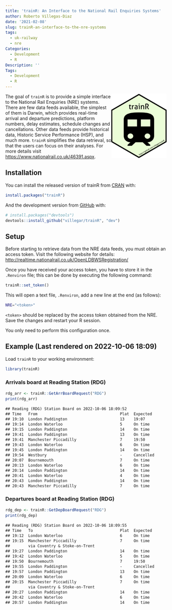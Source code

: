 ```yaml
---
title: 'trainR: An Interface to the National Rail Enquiries Systems'
author: Roberto Villegas-Diaz
date: '2021-02-08'
slug: trainR-an-interface-to-the-nre-systems
tags:
  - uk-railway
  - nre
Categories:
  - Development
  - R
Description: ''
Tags:
  - Development
  - R
---
```


<img src="https://raw.githubusercontent.com/villegar/trainR/main/inst/images/logo.png" alt="logo" align="right" height=200px/>

The goal of `trainR` is to provide a simple interface to the 
National Rail Enquiries (NRE) systems. There are few data feeds 
available, the simplest of them is Darwin, which provides real-time 
arrival and departure predictions, platform numbers, delay estimates, 
schedule changes and cancellations. Other data feeds provide historical 
data, Historic Service Performance (HSP), and much more. `trainR` 
simplifies the data retrieval, so that the users can focus on their 
analyses. For more details visit 
https://www.nationalrail.co.uk/46391.aspx.

## Installation

You can install the released version of trainR from [CRAN](https://CRAN.R-project.org) with:

``` r
install.packages("trainR")
```

And the development version from [GitHub](https://github.com/) with:

``` r
# install.packages("devtools")
devtools::install_github("villegar/trainR", "dev")
```

## Setup
Before starting to retrieve data from the NRE data feeds, you must obtain an access token. 
Visit the following website for details: http://realtime.nationalrail.co.uk/OpenLDBWSRegistration/

Once you have received your access token, you have to store it in the `.Renviron` file; this can be 
done by executing the following command:


```r
trainR::set_token()
```

This will open a text file, `.Renviron`, add a new line at the end (as follows):

```bash
NRE="<token>"
```

`<token>` should be replaced by the access token obtained from the NRE. Save the changes and restart 
your R session.

You only need to perform this configuration once.

## Example (Last rendered on 2022-10-06 18:09)

Load `trainR` to your working environment:

```r
library(trainR)
```

### Arrivals board at Reading Station (RDG)


```r
rdg_arr <- trainR::GetArrBoardRequest("RDG")
print(rdg_arr)
```

```
## Reading (RDG) Station Board on 2022-10-06 18:09:52
## Time   From                                    Plat  Expected
## 19:10  London Paddington                       13    19:07
## 19:14  London Waterloo                         5     On time
## 19:15  London Paddington                       14    On time
## 19:41  London Paddington                       13    On time
## 19:41  Manchester Piccadilly                   7     19:50
## 19:43  London Waterloo                         6     On time
## 19:45  London Paddington                       14    On time
## 19:54  Westbury                                -     Cancelled
## 20:07  Bournemouth                             7     On time
## 20:13  London Waterloo                         6     On time
## 20:14  London Paddington                       14    On time
## 20:41  London Waterloo                         4     On time
## 20:43  London Paddington                       14    On time
## 20:43  Manchester Piccadilly                   7     On time
```

### Departures board at Reading Station (RDG)


```r
rdg_dep <- trainR::GetDepBoardRequest("RDG")
print(rdg_dep)
```

```
## Reading (RDG) Station Board on 2022-10-06 18:09:55
## Time   To                                      Plat  Expected
## 19:12  London Waterloo                         6     On time
## 19:15  Manchester Piccadilly                   7     On time
##        via Coventry & Stoke-on-Trent           
## 19:27  London Paddington                       14    On time
## 19:42  London Waterloo                         5     On time
## 19:50  Bournemouth                             7     19:50
## 19:55  London Paddington                       -     Cancelled
## 19:57  London Paddington                       13    On time
## 20:09  London Waterloo                         6     On time
## 20:15  Manchester Piccadilly                   7     On time
##        via Coventry & Stoke-on-Trent           
## 20:27  London Paddington                       14    On time
## 20:42  London Waterloo                         6     On time
## 20:57  London Paddington                       14    On time
```
